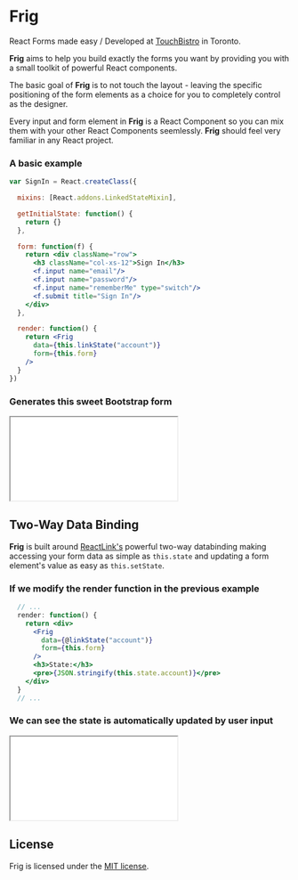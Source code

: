 
# Frig

React Forms made easy / Developed at [TouchBistro](http://touchbistro.com/) in Toronto.

**Frig** aims to help you build exactly the forms you want by providing you with a small toolkit of powerful React components.

The basic goal of **Frig** is to not touch the layout - leaving the specific positioning of the form elements as a choice for you to completely control as the designer.

Every input and form element in **Frig** is a React Component so you can mix them with your other React Components seemlessly. **Frig** should feel very familiar in any React project.

### A basic example

```jsx
var SignIn = React.createClass({

  mixins: [React.addons.LinkedStateMixin],

  getInitialState: function() {
    return {}
  },

  form: function(f) {
    return <div className="row">
      <h3 className="col-xs-12">Sign In</h3>
      <f.input name="email"/>
      <f.input name="password"/>
      <f.input name="rememberMe" type="switch"/>
      <f.submit title="Sign In"/>
    </div>
  },

  render: function() {
    return <Frig
      data={this.linkState("account")}
      form={this.form}
    />
  }
})
```

### Generates this sweet Bootstrap form

<iframe src="examples/the-basics/jsx/the-basics.html"></iframe>

## Two-Way Data Binding

**Frig** is built around [ReactLink's][react-link] powerful two-way databinding making accessing your form data as simple as `this.state` and updating a form element's value as easy as `this.setState`.

### If we modify the render function in the previous example

```jsx
  // ...
  render: function() {
    return <div>
      <Frig
        data={@linkState("account")}
        form={this.form}
      />
      <h3>State:</h3>
      <pre>{JSON.stringify(this.state.account)}</pre>
    </div>
  }
  // ...
```

### We can see the state is automatically updated by user input

<iframe src="examples/two-way-data-binding/jsx/two-way-data-binding.html"></iframe>

[react-link]: https://facebook.github.io/react/docs/two-way-binding-helpers.html

## License

Frig is licensed under the [MIT license](https://raw.githubusercontent.com/TouchBistro/frig/master/LICENSE).

